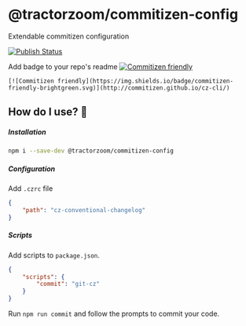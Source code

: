 # @tractorzoom/commitizen-config

Extendable commitizen configuration

[![Publish Status](https://github.com/TractorZoom/configurations/workflows/publish/badge.svg)](https://github.com/TractorZoom/configurations/actions)

Add badge to your repo's readme
[![Commitizen friendly](https://img.shields.io/badge/commitizen-friendly-brightgreen.svg)](http://commitizen.github.io/cz-cli/)

```
[![Commitizen friendly](https://img.shields.io/badge/commitizen-friendly-brightgreen.svg)](http://commitizen.github.io/cz-cli/)
```

## How do I use? :thinking:

##### Installation

```bash
npm i --save-dev @tractorzoom/commitizen-config
```

##### Configuration

Add `.czrc` file

```json
{
    "path": "cz-conventional-changelog"
}
```

##### Scripts

Add scripts to `package.json`.

```json
{
    "scripts": {
        "commit": "git-cz"
    }
}

```

Run `npm run commit` and follow the prompts to commit your code.

